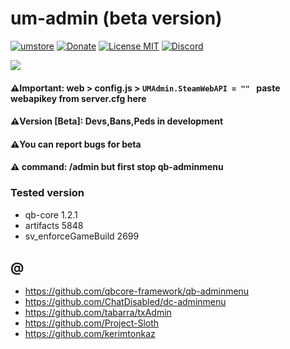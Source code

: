 # um-admin (beta version)

[![umstore](https://cdn.discordapp.com/attachments/715130970294059088/1044857362617470986/Baslksz-3.png)](https://uyuyorumstore.com)
[![Donate](https://cdn.discordapp.com/attachments/715130970294059088/1044848075996405820/coffee.png)](https://www.buymeacoffee.com/umcof)
[![License MIT](https://cdn.discordapp.com/attachments/715130970294059088/1044845854508449822/license.png)](https://choosealicense.com/licenses/gpl-3.0)
[![Discord](https://cdn.discordapp.com/attachments/715130970294059088/1044855172494532628/discord.png)](https://discord.gg/cf6wkBFeYV)

<img src="https://cdn.discordapp.com/attachments/627254815252152331/1066751247283130469/209208440-0d2eddef-dec1-41f6-a79a-09ae9edbbb7b_kopya.png">

#### ⚠️Important: web > config.js > ```UMAdmin.SteamWebAPI = "" ``` paste webapikey from server.cfg here
#### ⚠️Version [Beta]: Devs,Bans,Peds in development
#### ⚠️You can report bugs for beta
#### ⚠️ command: /admin but first stop qb-adminmenu

### Tested version
* qb-core 1.2.1
* artifacts 5848
* sv_enforceGameBuild 2699

## @
* https://github.com/qbcore-framework/qb-adminmenu
* https://github.com/ChatDisabled/dc-adminmenu
* https://github.com/tabarra/txAdmin
* https://github.com/Project-Sloth
* https://github.com/kerimtonkaz

